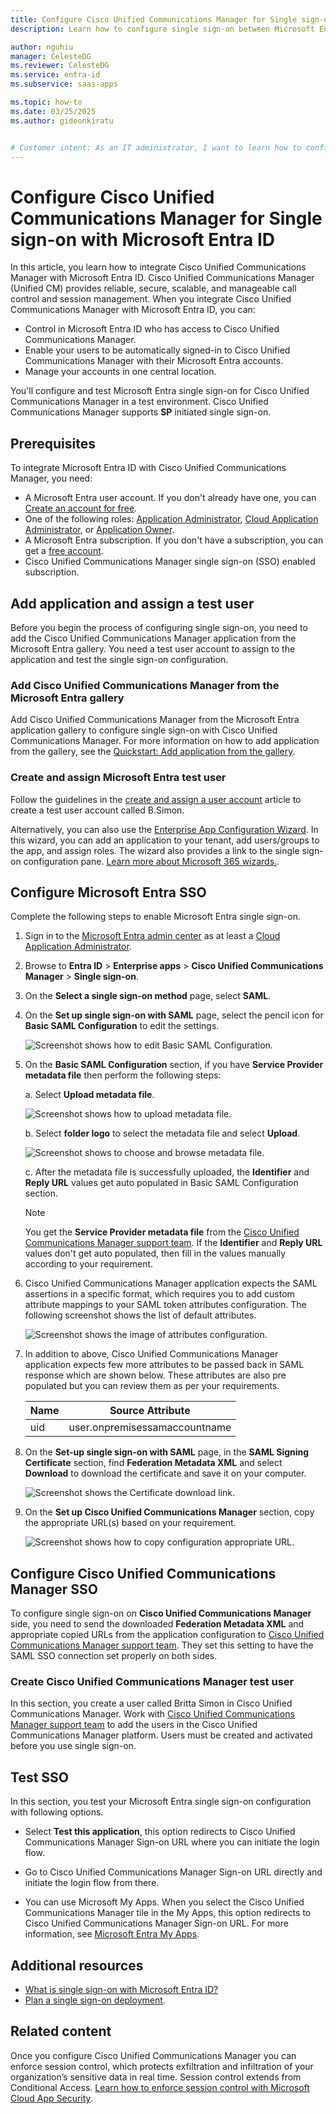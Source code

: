```yaml
---
title: Configure Cisco Unified Communications Manager for Single sign-on with Microsoft Entra ID
description: Learn how to configure single sign-on between Microsoft Entra ID and Cisco Unified Communications Manager.

author: nguhiu
manager: CelesteDG
ms.reviewer: CelesteDG
ms.service: entra-id
ms.subservice: saas-apps

ms.topic: how-to
ms.date: 03/25/2025
ms.author: gideonkiratu


# Customer intent: As an IT administrator, I want to learn how to configure single sign-on between Microsoft Entra ID and Cisco Unified Communications Manager so that I can control who has access to Cisco Unified Communications Manager, enable automatic sign-in with Microsoft Entra accounts, and manage my accounts in one central location.
---
```


# Configure Cisco Unified Communications Manager for Single sign-on with Microsoft Entra ID

In this article, you learn how to integrate Cisco Unified Communications Manager with Microsoft Entra ID. Cisco Unified Communications Manager (Unified CM) provides reliable, secure, scalable, and manageable call control and session management. When you integrate Cisco Unified Communications Manager with Microsoft Entra ID, you can:

* Control in Microsoft Entra ID who has access to Cisco Unified Communications Manager.
* Enable your users to be automatically signed-in to Cisco Unified Communications Manager with their Microsoft Entra accounts.
* Manage your accounts in one central location.

You'll configure and test Microsoft Entra single sign-on for Cisco Unified Communications Manager in a test environment. Cisco Unified Communications Manager supports **SP** initiated single sign-on.

## Prerequisites

To integrate Microsoft Entra ID with Cisco Unified Communications Manager, you need:

* A Microsoft Entra user account. If you don't already have one, you can [Create an account for free](https://azure.microsoft.com/free/?WT.mc_id=A261C142F).
* One of the following roles: [Application Administrator](/entra/identity/role-based-access-control/permissions-reference#application-administrator), [Cloud Application Administrator](/entra/identity/role-based-access-control/permissions-reference#cloud-application-administrator), or [Application Owner](/entra/fundamentals/users-default-permissions#owned-enterprise-applications).
* A Microsoft Entra subscription. If you don't have a subscription, you can get a [free account](https://azure.microsoft.com/free/).
* Cisco Unified Communications Manager single sign-on (SSO) enabled subscription.

## Add application and assign a test user

Before you begin the process of configuring single sign-on, you need to add the Cisco Unified Communications Manager application from the Microsoft Entra gallery. You need a test user account to assign to the application and test the single sign-on configuration.

<a name='add-cisco-unified-communications-manager-from-the-azure-ad-gallery'></a>

### Add Cisco Unified Communications Manager from the Microsoft Entra gallery

Add Cisco Unified Communications Manager from the Microsoft Entra application gallery to configure single sign-on with Cisco Unified Communications Manager. For more information on how to add application from the gallery, see the [Quickstart: Add application from the gallery](~/identity/enterprise-apps/add-application-portal.md).

<a name='create-and-assign-azure-ad-test-user'></a>

### Create and assign Microsoft Entra test user

Follow the guidelines in the [create and assign a user account](~/identity/enterprise-apps/add-application-portal-assign-users.md) article to create a test user account called B.Simon.

Alternatively, you can also use the [Enterprise App Configuration Wizard](https://portal.office.com/AdminPortal/home?Q=Docs#/azureadappintegration). In this wizard, you can add an application to your tenant, add users/groups to the app, and assign roles. The wizard also provides a link to the single sign-on configuration pane. [Learn more about Microsoft 365 wizards.](/microsoft-365/admin/misc/azure-ad-setup-guides). 

<a name='configure-azure-ad-sso'></a>

## Configure Microsoft Entra SSO

Complete the following steps to enable Microsoft Entra single sign-on.

1. Sign in to the [Microsoft Entra admin center](https://entra.microsoft.com) as at least a [Cloud Application Administrator](~/identity/role-based-access-control/permissions-reference.md#cloud-application-administrator).
1. Browse to **Entra ID** > **Enterprise apps** > **Cisco Unified Communications Manager** > **Single sign-on**.
1. On the **Select a single sign-on method** page, select **SAML**.
1. On the **Set up single sign-on with SAML** page, select the pencil icon for **Basic SAML Configuration** to edit the settings.

   ![Screenshot shows how to edit Basic SAML Configuration.](common/edit-urls.png "Basic Configuration")

1. On the **Basic SAML Configuration** section, if you have **Service Provider metadata file** then perform the following steps:

	a. Select **Upload metadata file**.

    ![Screenshot shows how to upload metadata file.](common/upload-metadata.png "File")

	b. Select **folder logo** to select the metadata file and select **Upload**.

	![Screenshot shows to choose and browse metadata file.](common/browse-upload-metadata.png "Folder")

	c. After the metadata file is successfully uploaded, the **Identifier** and **Reply URL** values get auto populated in Basic SAML Configuration section.

	> [!Note]
	> You get the **Service Provider metadata file** from the [Cisco Unified Communications Manager support team](mailto:email-in@cisco.com). If the **Identifier** and **Reply URL** values don't get auto populated, then fill in the values manually according to your requirement.

1. Cisco Unified Communications Manager application expects the SAML assertions in a specific format, which requires you to add custom attribute mappings to your SAML token attributes configuration. The following screenshot shows the list of default attributes.

	![Screenshot shows the image of attributes configuration.](common/default-attributes.png "Image")

1. In addition to above, Cisco Unified Communications Manager application expects few more attributes to be passed back in SAML response which are shown below. These attributes are also pre populated but you can review them as per your requirements.

	| Name |  Source Attribute|
	| ---------------|  --------- |
	| uid | user.onpremisessamaccountname |

1. On the **Set-up single sign-on with SAML** page, in the **SAML Signing Certificate** section,  find **Federation Metadata XML** and select **Download** to download the certificate and save it on your computer.

    ![Screenshot shows the Certificate download link.](common/metadataxml.png "Certificate")

1. On the **Set up Cisco Unified Communications Manager** section, copy the appropriate URL(s) based on your requirement.

	![Screenshot shows how to copy configuration appropriate URL.](common/copy-configuration-urls.png "Metadata")

## Configure Cisco Unified Communications Manager SSO

To configure single sign-on on **Cisco Unified Communications Manager** side, you need to send the downloaded **Federation Metadata XML** and appropriate copied URLs from the application configuration to [Cisco Unified Communications Manager support team](mailto:email-in@cisco.com). They set this setting to have the SAML SSO connection set properly on both sides.

### Create Cisco Unified Communications Manager test user

In this section, you create a user called Britta Simon in Cisco Unified Communications Manager. Work with [Cisco Unified Communications Manager support team](mailto:email-in@cisco.com) to add the users in the Cisco Unified Communications Manager platform. Users must be created and activated before you use single sign-on.

## Test SSO 

In this section, you test your Microsoft Entra single sign-on configuration with following options. 

* Select **Test this application**, this option redirects to Cisco Unified Communications Manager Sign-on URL where you can initiate the login flow. 

* Go to Cisco Unified Communications Manager Sign-on URL directly and initiate the login flow from there.

* You can use Microsoft My Apps. When you select the Cisco Unified Communications Manager tile in the My Apps, this option redirects to Cisco Unified Communications Manager Sign-on URL. For more information, see [Microsoft Entra My Apps](/azure/active-directory/manage-apps/end-user-experiences#azure-ad-my-apps).

## Additional resources

* [What is single sign-on with Microsoft Entra ID?](~/identity/enterprise-apps/what-is-single-sign-on.md)
* [Plan a single sign-on deployment](~/identity/enterprise-apps/plan-sso-deployment.md).

## Related content

Once you configure Cisco Unified Communications Manager you can enforce session control, which protects exfiltration and infiltration of your organization’s sensitive data in real time. Session control extends from Conditional Access. [Learn how to enforce session control with Microsoft Cloud App Security](/cloud-app-security/proxy-deployment-aad).
